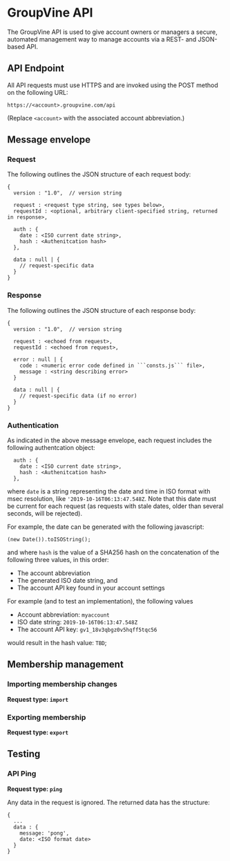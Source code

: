 # GroupVine API

The GroupVine API is used to give account owners or managers a secure,
automated management way to manage accounts via a REST- and
JSON-based API.

## API Endpoint

All API requests must use HTTPS and are invoked using the POST method
on the following URL:

```
https://<account>.groupvine.com/api
```

(Replace ```<account>``` with the associated account abbreviation.)


## Message envelope

### Request

The following outlines the JSON structure of each request body:

```
{
  version : "1.0",  // version string

  request : <request type string, see types below>,
  requestId : <optional, arbitrary client-specified string, returned in response>,

  auth : {
    date : <ISO current date string>,
    hash : <Authenitcation hash>
  },

  data : null | {
    // request-specific data
  }
}
```

### Response

The following outlines the JSON structure of each response body:

```
{
  version : "1.0",  // version string 

  request : <echoed from request>,
  requestId : <echoed from request>,

  error : null | {
    code : <numeric error code defined in ```consts.js``` file>,
    message : <string describing error>
  }

  data : null | {
    // request-specific data (if no error)
  }
}
```

### Authentication 

As indicated in the above message envelope, each request includes the
following authentcation object:

```
  auth : {
    date : <ISO current date string>,
    hash : <Authenitcation hash>
  },
```

where ```date``` is a string representing the date and time in ISO
format with msec resolution, like ```'2019-10-16T06:13:47.548Z```.
Note that this date must be current for each request (as requests with
stale dates, older than several seconds, will be rejected).

For example, the date can be generated with the following javascript:

```
(new Date()).toISOString();
```

and where ```hash``` is the value of a SHA256 hash on the concatenation of the
following three values, in this order:

- The account abbreviation
- The generated ISO date string, and
- The account API key found in your account settings

For example (and to test an implementation), the following values

- Account abbreviation: ```myaccount```
- ISO date string: ```2019-10-16T06:13:47.548Z```
- The account API key: ```gv1_18v3qbgz0v5hqff5tqc56```

would result in the hash value: ``` TBD ```;


## Membership management

### Importing membership changes

**Request type: ```import```**



### Exporting membership

**Request type: ```export```**


## Testing

### API Ping

**Request type: ```ping```**

Any data in the request is ignored.  The returned data has the structure:

```
{
  ...
  data : {
    message: 'pong',
    date: <ISO format date>
  }
}
```

